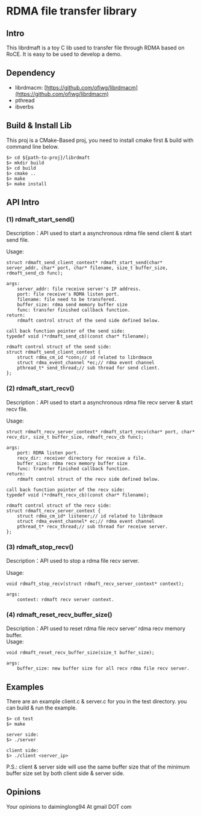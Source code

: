 # RDMA file transfer library  
## Intro
This librdmaft is a toy C lib used to transfer file through RDMA based on RoCE. It is easy to be used to develop a demo.

## Dependency  
+ librdmacm: [https://github.com/ofiwg/librdmacm](https://github.com/ofiwg/librdmacm)  
+ pthread  
+ ibverbs

## Build & Install Lib 
This proj is a CMake-Based proj, you need to install cmake first & build with command line below.  
```
$> cd ${path-to-proj}/librdmaft  
$> mkdir build
$> cd build  
$> cmake ..
$> make
$> make install
```

## API Intro  

### (1) rdmaft_start_send() 

Description：API used to start a asynchronous rdma file send client & start send file.    

Usage:
```
struct rdmaft_send_client_context* rdmaft_start_send(char* server_addr, char* port, char* filename, size_t buffer_size, rdmaft_send_cb func);

args:
    server_addr: file receive server's IP address.  
    port: file receive's RDMA listen port.  
    filename: file need to be transfered.  
    buffer_size: rdma send memory buffer size
    func: transfer finished callback function. 
return:
    rdmaft control struct of the send side defined below.

call back function pointer of the send side:  
typedef void (*rdmaft_send_cb)(const char* filename);

rdmaft control struct of the send side:  
struct rdmaft_send_client_context {
    struct rdma_cm_id *conn;// id related to librdmacm
    struct rdma_event_channel *ec;// rdma event channel
    pthread_t* send_thread;// sub thread for send client.
};
```  

### (2) rdmaft_start_recv()  
  
Description：API used to start a asynchronous rdma file recv server & start recv file.   

Usage:
```  
struct rdmaft_recv_server_context* rdmaft_start_recv(char* port, char* recv_dir, size_t buffer_size, rdmaft_recv_cb func);  

args:
    port: RDMA listen port.  
    recv_dir: receiver directory for receive a file.  
    buffer_size: rdma recv memory buffer size
    func: transfer finished callback function. 
return:
    rdmaft control struct of the recv side defined below.

call back function pointer of the recv side:  
typedef void (*rdmaft_recv_cb)(const char* filename); 

rdmaft control struct of the recv side:  
struct rdmaft_recv_server_context {
    struct rdma_cm_id* listener;// id related to librdmacm
    struct rdma_event_channel* ec;// rdma event channel
    pthread_t* recv_thread;// sub thread for receive server.
};
```

### (3) rdmaft_stop_recv()  
  
Description：API used to stop a rdma file recv server.   

Usage:
```
void rdmaft_stop_recv(struct rdmaft_recv_server_context* context);  

args: 
    context: rdmaft recv server context.
```


### (4) rdmaft_reset_recv_buffer_size()  
  
Description：API used to reset rdma file recv server' rdma recv memory buffer.   
Usage:
```
void rdmaft_reset_recv_buffer_size(size_t buffer_size);

args: 
    buffer_size: new buffer size for all recv rdma file recv server.
```

## Examples  
There are an example client.c & server.c for you in the test directory. you can build & run the example.  
```
$> cd test
$> make  

server side: 
$> ./server

client side:
$> ./client <server_ip>
```

P.S.: client & server side will use the same buffer size that of the minimum buffer size set by both client side & server side.

## Opinions
Your opinions to daiminglong94 At gmail DOT com
